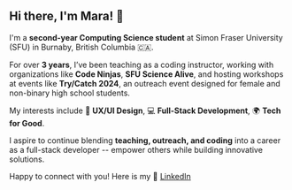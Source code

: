 ## Hi there, I'm Mara! 👋  

I'm a **second-year Computing Science student** at Simon Fraser University (SFU) in Burnaby, British Columbia 🇨🇦. 

For over **3 years**, I’ve been teaching as a coding instructor, working with organizations like **Code Ninjas**, **SFU Science Alive**, and hosting workshops at events like **Try/Catch 2024**, an outreach event designed for female and non-binary high school students.  

My interests include 🎨 **UX/UI Design**, 💻 **Full-Stack Development**, 🌍 **Tech for Good**.

I aspire to continue blending **teaching, outreach, and coding** into a career as a full-stack developer -- empower others while building innovative solutions.

Happy to connect with you! Here is my 💼 [LinkedIn](https://www.linkedin.com/in/maraliwayway/)  
